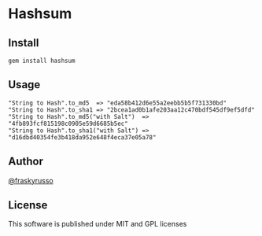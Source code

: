 # Hashsum

## Install

    gem install hashsum

## Usage

    "String to Hash".to_md5  => "eda58b412d6e55a2eebb5b5f731330bd"
    "String to Hash".to_sha1 => "2bcea1ad0b1afe203aa12c470bdf545df9ef5dfd"
    "String to Hash".to_md5("with Salt")  => "4fb893fcf815198c0905e59d6685b5ec"
    "String to Hash".to_sha1("with Salt") => "d16dbd40354fe3b418da952e648f4eca37e05a78"

## Author

[@fraskyrusso](http://twitter.com/fraskyrusso)

## License

This software is published under MIT and GPL licenses 
